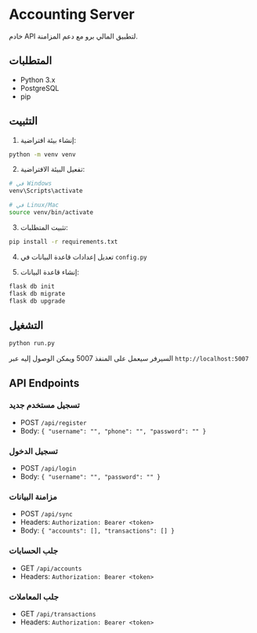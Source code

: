 # Accounting Server

خادم API لتطبيق المالي برو مع دعم المزامنة.

## المتطلبات

- Python 3.x
- PostgreSQL
- pip

## التثبيت

1. إنشاء بيئة افتراضية:
```bash
python -m venv venv
```

2. تفعيل البيئة الافتراضية:
```bash
# في Windows
venv\Scripts\activate

# في Linux/Mac
source venv/bin/activate
```

3. تثبيت المتطلبات:
```bash
pip install -r requirements.txt
```

4. تعديل إعدادات قاعدة البيانات في `config.py`

5. إنشاء قاعدة البيانات:
```bash
flask db init
flask db migrate
flask db upgrade
```

## التشغيل

```bash
python run.py
```

السيرفر سيعمل على المنفذ 5007 ويمكن الوصول إليه عبر `http://localhost:5007`

## API Endpoints

### تسجيل مستخدم جديد
- POST `/api/register`
- Body: `{ "username": "", "phone": "", "password": "" }`

### تسجيل الدخول
- POST `/api/login`
- Body: `{ "username": "", "password": "" }`

### مزامنة البيانات
- POST `/api/sync`
- Headers: `Authorization: Bearer <token>`
- Body: `{ "accounts": [], "transactions": [] }`

### جلب الحسابات
- GET `/api/accounts`
- Headers: `Authorization: Bearer <token>`

### جلب المعاملات
- GET `/api/transactions`
- Headers: `Authorization: Bearer <token>` 